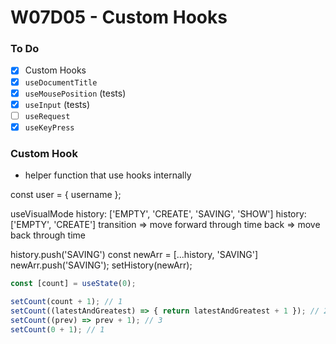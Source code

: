 # W07D05 - Custom Hooks

### To Do
- [x] Custom Hooks
- [x] `useDocumentTitle`
- [x] `useMousePosition` (tests)
- [x] `useInput` (tests)
- [ ] `useRequest`
- [x] `useKeyPress`

### Custom Hook
* helper function that use hooks internally



const user = {
  username
};

useVisualMode
history: ['EMPTY', 'CREATE', 'SAVING', 'SHOW']
history: ['EMPTY', 'CREATE']
transition => move forward through time
back => move back through time

history.push('SAVING')
const newArr = [...history, 'SAVING']
newArr.push('SAVING');
setHistory(newArr);


```js
const [count] = useState(0);

setCount(count + 1); // 1
setCount((latestAndGreatest) => { return latestAndGreatest + 1 }); // 2
setCount((prev) => prev + 1); // 3
setCount(0 + 1); // 1
```










